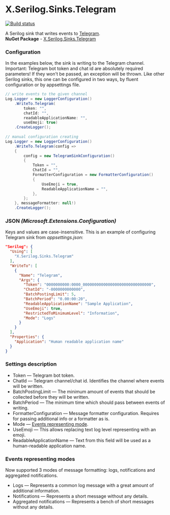 # X.Serilog.Sinks.Telegram
[![Build status](https://ci.appveyor.com/api/projects/status/n4uj9qfuywrkdrhb/branch/main?svg=true)](https://ci.appveyor.com/project/Bardin08/x-serilog-sinks-telegram/branch/main)

A Serilog sink that writes events to [Telegram](https://telegram.org/). <br/>
**NuGet Package** - [X.Serilog.Sinks.Telegram](https://www.nuget.org/packages/X.Serilog.Sinks.Telegram/)

### Configuration
In the examples below, the sink is writing to the Telegram channel. Important: Telegram bot token and chat id are absolutely required parameters! If they won't be passed, an exception will be thrown. Like other Serilog sinks, this one can be configured in two ways, by fluent configuration or by appsettings file.
```csharp
// write events to the given channel
Log.Logger = new LoggerConfiguration()
    .WriteTo.Telegram(
        token: "",
        chatId: "",
        readableApplicationName: "",
        useEmoji: true)
    .CreateLogger();
    
// manual configuration creating
Log.Logger = new LoggerConfiguration()
    .WriteTo.Telegram(config =>
    {
        config = new TelegramSinkConfiguration()
        {
            Token = "",
            ChatId = "",
            FormatterConfiguration = new FormatterConfiguration()
            {
                UseEmoji = true,
                ReadableApplicationName = "",
            },
        };
    }, messageFormatter: null!)
    .CreateLogger();
```

### JSON *(Microsoft.Extensions.Configuration)*
Keys and values are case-insensitive. This is an example of configuring Telegram sink from *appsettings.json*:

```json
"Serilog": {
  "Using": [
    "X.Serilog.Sinks.Telegram"
  ],
  "WriteTo": [
    {
      "Name": "Telegram",
      "Args": {
        "Token": "0000000000:0000_000000000000000000000000000000",
        "ChatId": "-0000000000000",
        "BatchPostingLimit": 5,
        "BatchPeriod": "0.00:00:20",
        "ReadableApplicationName": "Sample Application",
        "UseEmoji": true,
        "RestrictedToMinimumLevel": "Information",
        "Mode": "Logs"
      }
    }
  ],
  "Properties": {
    "Application": "Human readable application name"
  }
}
```

### Settings description
 - Token — Telegram bot token.
 - ChatId — Telegram channel/chat id. Identifies the channel where events will be written.
 - BatchPostingLimit — The minimum amount of events that should be collected before they will be written.
 - BatchPeriod — The minimum time which should pass between events of writing.
 - FormatterConfiguration — Message formatter configuration. Requires for passing additional info or a formatter as is.
 - Mode — [Events representing mode](https://github.com/Bardin08/X.Serilog.Sinks.Telegram/new/main?readme=1#events-representing-modes).
 - UseEmoji — This allows replacing text log level representing with an emoji.
 - ReadableApplicationName — Text from this field will be used as a human-readable application name.

### Events representing modes
Now supported 3 modes of message formatting: logs, notifications and aggregated notifications.
 - Logs — Represents a common log message with a great amount of additional information.
 - Notifications — Represents a short message without any details.
 - Aggregated notifications —  Represents a bench of short messages without any details.
